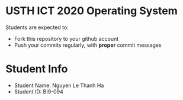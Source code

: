 USTH ICT 2020 Operating System
=====================================

Students are expected to:
* Fork this repository to your github account
* Push your commits regularly, with **proper** commit messages


Student Info
=========================

* Student Name: Nguyen Le Thanh Ha
* Student ID: BI9-094 

